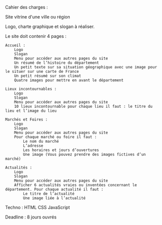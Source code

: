 Cahier des charges :

Site vitrine d'une ville ou région

Logo, charte graphique et slogan à réaliser.

Le site doit contenir 4 pages : 

    Accueil : 
        Logo
        Slogan
        Menu pour accéder aux autres pages du site
        Un résumé de l’histoire du département
        Un petit texte sur sa situation géographique avec une image pour le situer sur une carte de France
        Un petit résumé sur son climat
        Quatre images pour mettre en avant le département

    Lieux incontournables :
        Logo
        Slogan
        Menu pour accéder aux autres pages du site
        10 lieux incontournable pour chaque lieu il faut : le titre du lieu et l’image du lieu

    Marchés et Foires :
        Logo
        Slogan
        Menu pour accéder aux autres pages du site
        Pour chaque marché ou foire il faut :
            Le nom du marché
            L’adresse
            Les horaires et jours d’ouvertures
            Une image (Vous pouvez prendre des images fictives d’un marché)

    Actualités :
        Logo
        Slogan
        Menu pour accéder aux autres pages du site
        Afficher 6 actualités vraies ou inventées concernant le département. Pour chaque actualité il faut :
            Le titre de l’actualité
            Une image liée à l’actualité


Techno : HTML CSS JavaScript

Deadline : 8 jours ouvrés